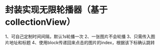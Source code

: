 # 封装实现无限轮播器（基于collectionView）
1、可自己定制时间间隔，默认1s轮播一次
2、一张图片不会轮播
3、只需传入图片地址和标题
4、使用block传递回来点击的图片的index，根据该下标确认跳转

